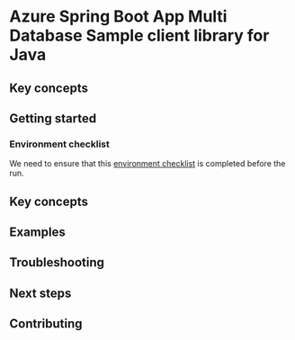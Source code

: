 # Azure Spring Boot App Multi Database Sample client library for Java

## Key concepts
## Getting started

### Environment checklist
We need to ensure that this [environment checklist][ready-to-run-checklist] is completed before the run.

## Key concepts
## Examples
## Troubleshooting
## Next steps
## Contributing

<!-- LINKS -->
[ready-to-run-checklist]: https://github.com/Azure/azure-sdk-for-java/blob/master/sdk/spring/azure-spring-boot-samples/README.md#ready-to-run-checklist

